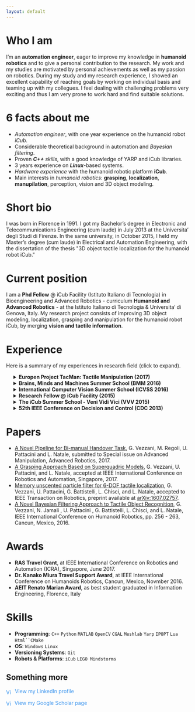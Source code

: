 ```yaml
---
layout: default
---
```


# Who I am

I’m an **automation engineer**, eager to improve my knowledge in **humanoid robotics** and to give a personal
contribution to the research. My work and my studies are motivated by personal achievements as well as
my passion on robotics. During my study and my research experience, I showed an excellent capability
of reaching goals by working on individual basis and teaming up with my collegues. I feel dealing with
challenging problems very exciting and thus I am very prone to work hard and find suitable solutions.

# 6 facts about me
- _Automation engineer_, with one year experience on the humanoid robot _iCub_.
- Considerable theoretical background in automation and _Bayesian filtering_.
- Proven _**C++** skills_, with a good knowledge of YARP and iCub libraries.
- 3 years experience on _**Linux**_-based systems.
- _Hardware experience_ with the humanoid robotic platform **iCub**.
- Main interests in _humanoid robotics_: **grasping**, **localization**, **manupilation**, perception, vision
  and 3D object modeling.
  
  
# Short bio

I was born in Florence in 1991. I got my Bachelor’s degree in Electronic and Telecommunications
Engineering (cum laude) in July 2013 at the Universita‘ degli Studi di Firenze. In the same university, in
October 2015, I held my Master’s degree (cum laude) in Electrical and Automation Engineering, with the
dissertation of the thesis "3D object tactile localization for the humanoid robot iCub." 


# Current position

I am a **Phd Fellow** @ iCub Facility (Istituto Italiano di Tecnologia) in Bioengineering and Advanced
 Robotics - curriculum **Humanoid and Advanced Robotics** - at the Istituto Italiano di Tecnologia & Universita‘ di Genova, Italy.
My research project consists of improving 3D object modeling, localization, grasping and manipulation for the humanoid robot iCub,
by merging **vision and tactile information**.


# Experience
Here is a summary of my experiences in research field (click to expand).
<details style="margin-left: 20px;">
 <summary>  <b>Europen Project TacMan: Tactile Manipulation (2017)</b>  </summary>
        <p style="margin-left: 25px;">TacMan is a project founded by the European Union, FP7 ICT Cognitive System and Robotics, no. 610967.
        My work for the TacMan project contributed to improving <b>recognition and manipulation skills</b> for the
humanoid robot iCub. I developed a model-based tactile object localization and recognition algorithm
and a novel pipeline in order to make the iCub robot perform the <b>handover task</b>, i.e. transfer an
object from one hand to the other. A  <b>video</b> of successful handovers is available  <a  href="https://www.youtube.com/watch?v=be27-FGU-Sk&feature=youtu.be">here.</a></p></details>
 <details style="margin-left: 20px;">
   <summary> <b>Brains, Minds and Machines Summer School (BMM 2016)</b>  </summary>
   <p style="margin-left: 25px;"> BMM summer school is organized by Harvard Medical School
September, and Massachusetts Institute of Technology, Woods Hole, Massachusetts, US. An intensive three-week course gives advanced students a “deep end” introduction to the problem
of intelligence – how the brain produces intelligent behavior and how we may be able to replicate
intelligence in machines. The summer school selection process is very competitive due to the increasing number of applications and the small number of available positions. In  2016,  30 students have been selected among 300 nearly. The school requires the accomplishment of a 3 week project, for which I implemented an algorithm, capable of <b>detecting and recognize activities in real videos</b>. I achieved my goal by modeling the problem through <b>Hidden Markov Models</b> and by using <b>Bayesian Regression</b> as main approach.</p>
 </details>
 <details style="margin-left: 20px;">
   <summary>  <b>International Computer Vision Summer School (ICVSS 2016)</b>  </summary>
        <p style="margin-left: 25px;">The International Computer Vision Summer School is organized by University
of Cambridge and University of Catania,  Italy.
The tenth edition of ICVSS  provided both an
objective and clear overview and an in-depth analysis of the state-of-the-art research in Computer
Vision. The courses were delivered by world renowned experts in the field, from both academia and
industry, and covered both theoretical and practical aspects of real Computer Vision problems as
well as examples of their successful commercialisation. (Selected students: 150/396.)</p>
 </details>
 <details style="margin-left: 20px;">
   <summary>  <b>Research Fellow @ iCub Facility (2015)</b> </summary>
        <p style="margin-left: 25px;">I have partnered with the Italian Institute of Technology during my <b>M.Sc. thesis</b>, about  6D object tactile localization, i.e. the problem to estimate the 6-DOF pose of a tridimensional
object, whose model is known,  by using the tactile measurements collected with the robot iCub.</p>
</details>
<details style="margin-left: 20px;">
  <summary>  <b>The iCub Summer School - Veni Vidi Vici (VVV 2015)</b> </summary>
       <p style="margin-left: 25px;">The school focused on humanoid robotics, with the goal to foster collaboration on robot software
across the boundaries and lifetimes of specific platforms and projects.</p>
</details>
<details style="margin-left: 20px;">
   <summary>  <b>52th IEEE Conference on Decision and Control (CDC 2013)</b>  </summary>
        <p style="margin-left: 25px;">During my M.Sc course I joined the IEEE Conference on Decision and Control as a Crew Member. The CDC is recognized as the premier scientific and engineering conference dedicated to the
advancement of the theory and practice of systems and control.</p>
</details>


# Papers
 - [A Novel Pipeline for Bi-manual Handover Task](handover), G. Vezzani, M. Regoli, U. Pattacini 
 and L. Natale, submitted to Special issue on Advanced Manipulation, Advanced Robotics, 2017.
- [A Grasping Approach Based on Superquadric Models](grasping), G. Vezzani, U. Pattacini, and L.
  Natale, accepted at IEEE International Conference on Robotics and Automation, Singapore, 2017.
 - [Memory unscented particle filter for 6-DOF tactile localization](mupf), G. Vezzani, U. Pattacini,
 G. Battistelli, L. Chisci, and L. Natale, accepted to IEEE Transaction on Robotics, preprint
 available at [arXiv:1607.02757](https://arxiv.org/pdf/1607.02757.pdf).
- [A Novel Bayesian Filtering Approach to Tactile Object Recognition](recognition), G. Vezzani, N.
 Jamali , U. Pattacini , G. Battistelli, L. Chisci, and L. Natale, IEEE International Conference
 on Humanoid Robotics, pp. 256 - 263, Cancun, Mexico, 2016.  
# Awards
- **RAS Travel Grant**, at IEEE International Conference on Robotics and Automation (ICRA),
 Singapore, June 2017.
- **Dr. Kanako Miura Travel Support Award**, at IEEE International Conference on Humanoids
 Robotics, Cancun, Mexico, Novmber 2016.
- **AEIT Renato Marian Award**, as best student graduated in Information Engineering, Florence, Italy

# Skills
- **Programming**: `C++` `Python` `MATLAB` `OpenCV` `CGAL` `Meshlab` `Yarp` `IPOPT` `Lua` `Html``CMake`
- **OS**: `Windows` `Linux`
- **Versioning Systems**: `Git`
- **Robots & Platforms**: `iCub` `LEGO Mindstorms`
 


## Something more

<a href="https://it.linkedin.com/pub/giulia-vezzani/b7/a46/51a" style="text-decoration:none;"><span style="color:#3A94EE;"><img src="https://static.licdn.com/scds/common/u/img/webpromo/btn_in_20x15.png" width="20" height="15" alt="View my LinkedIn profile" style="vertical-align:middle;" border="0">&nbsp;View my LinkedIn profile</span></a>


<a href="https://scholar.google.it/citations?user=Zlpuln8AAAAJ" style="text-decoration:none;"><span style="color:#3A94EE;"><img src="https://raw.githubusercontent.com/giuliavezzani/giuliavezzani.github.io/master/files/google-scholar2.png" width="15" height="15" alt="View my Google Scholar page" style="vertical-align:middle;" border="0">&nbsp;&nbsp;View my Google Scholar page</span></a>

